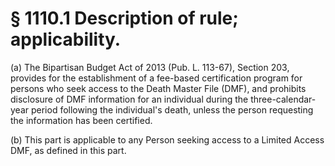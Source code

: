 # § 1110.1   Description of rule; applicability.

(a) The Bipartisan Budget Act of 2013 (Pub. L. 113-67), Section 203, provides for the establishment of a fee-based certification program for persons who seek access to the Death Master File (DMF), and prohibits disclosure of DMF information for an individual during the three-calendar-year period following the individual's death, unless the person requesting the information has been certified.


(b) This part is applicable to any Person seeking access to a Limited Access DMF, as defined in this part.




